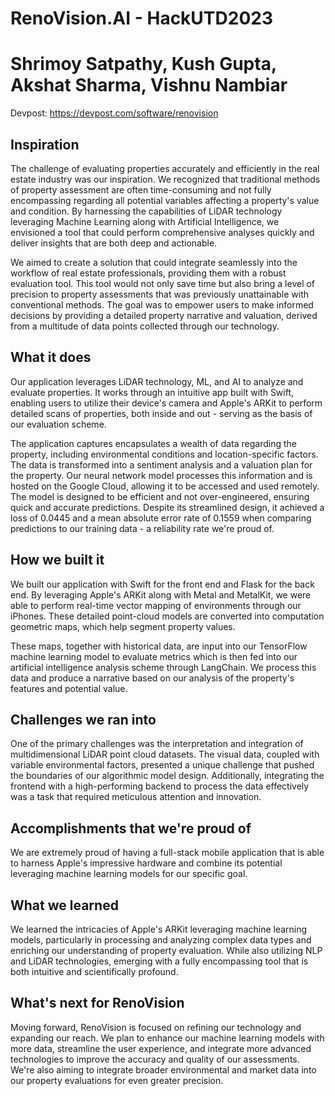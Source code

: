 # RenoVision.AI - HackUTD2023
# Shrimoy Satpathy, Kush Gupta, Akshat Sharma, Vishnu Nambiar
Devpost: https://devpost.com/software/renovision

## Inspiration
The challenge of evaluating properties accurately and efficiently in the real estate industry was our inspiration. We recognized that traditional methods of property assessment are often time-consuming and not fully encompassing regarding all potential variables affecting a property's value and condition. By harnessing the capabilities of LiDAR technology leveraging Machine Learning along with Artificial Intelligence, we envisioned a tool that could perform comprehensive analyses quickly and deliver insights that are both deep and actionable. 

We aimed to create a solution that could integrate seamlessly into the workflow of real estate professionals, providing them with a robust evaluation tool. This tool would not only save time but also bring a level of precision to property assessments that was previously unattainable with conventional methods. The goal was to empower users to make informed decisions by providing a detailed property narrative and valuation, derived from a multitude of data points collected through our technology.

## What it does
Our application leverages LiDAR technology, ML, and AI to analyze and evaluate properties. It works through an intuitive app built with Swift, enabling users to utilize their device's camera and Apple's ARKit to perform detailed scans of properties, both inside and out - serving as the basis of our evaluation scheme. 

The application captures encapsulates a wealth of data regarding the property, including environmental conditions and location-specific factors. The data is transformed into a sentiment analysis and a valuation plan for the property. Our neural network model processes this information and is hosted on the Google Cloud, allowing it to be accessed and used remotely. The model is designed to be efficient and not over-engineered, ensuring quick and accurate predictions. Despite its streamlined design, it achieved a loss of 0.0445 and a mean absolute error rate of 0.1559 when comparing predictions to our training data - a reliability rate we're proud of.

## How we built it
We built our application with Swift for the front end and Flask for the back end. By leveraging Apple's ARKit along with Metal and MetalKit, we were able to perform real-time vector mapping of environments through our iPhones. These detailed point-cloud models are converted into computation geometric maps, which help segment property values. 

These maps, together with historical data, are input into our TensorFlow machine learning model to evaluate metrics which is then fed into our artificial intelligence analysis scheme through LangChain. We process this data and produce a narrative based on our analysis of the property's features and potential value.

## Challenges we ran into
One of the primary challenges was the interpretation and integration of multidimensional LiDAR point cloud datasets. The visual data, coupled with variable environmental factors, presented a unique challenge that pushed the boundaries of our algorithmic model design. Additionally, integrating the frontend with a high-performing backend to process the data effectively was a task that required meticulous attention and innovation.

## Accomplishments that we're proud of
We are extremely proud of having a full-stack mobile application that is able to harness Apple's impressive hardware and combine its potential leveraging machine learning models for our specific goal.

## What we learned
We learned the intricacies of Apple's ARKit leveraging machine learning models, particularly in processing and analyzing complex data types and enriching our understanding of property evaluation. While also utilizing NLP and LiDAR technologies, emerging with a fully encompassing tool that is both intuitive and scientifically profound.

## What's next for RenoVision
Moving forward, RenoVision is focused on refining our technology and expanding our reach. We plan to enhance our machine learning models with more data, streamline the user experience, and integrate more advanced technologies to improve the accuracy and quality of our assessments. We're also aiming to integrate broader environmental and market data into our property evaluations for even greater precision.
